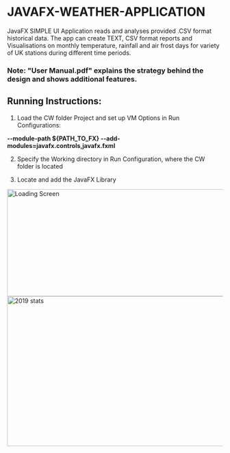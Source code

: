 # JAVAFX-WEATHER-APPLICATION
JavaFX SIMPLE UI Application reads and analyses provided .CSV format historical data. The app can create TEXT, CSV format reports and Visualisations on monthly temperature, rainfall and air frost days for variety of UK stations during different time periods.

### Note: "User Manual.pdf" explains the strategy behind the design and shows additional features.

## Running Instructions:

1. Load the CW folder Project and set up VM Options in Run Configurations:

<b>--module-path ${PATH_TO_FX} --add-modules=javafx.controls,javafx.fxml </b>

2. Specify the Working directory in Run Configuration, where the CW folder is located

3. Locate and add the JavaFX Library

<img src="https://i.imgur.com/o9z7AEe.png" alt="Loading Screen" width="600" height="250"/>

<img src="https://i.imgur.com/SfAFM4W.png" alt="2019 stats" width="600" height="350"/>


